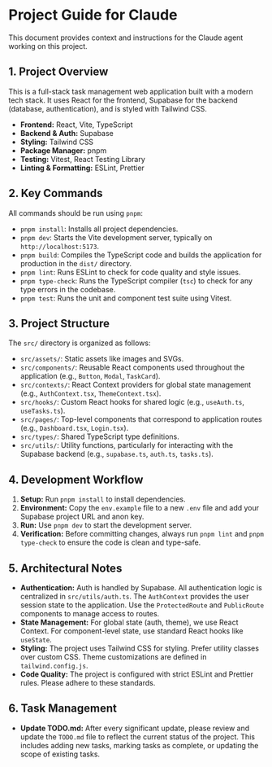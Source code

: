 # Project Guide for Claude

This document provides context and instructions for the Claude agent working on this project.

## 1. Project Overview

This is a full-stack task management web application built with a modern tech stack. It uses React for the frontend, Supabase for the backend (database, authentication), and is styled with Tailwind CSS.

- **Frontend:** React, Vite, TypeScript
- **Backend & Auth:** Supabase
- **Styling:** Tailwind CSS
- **Package Manager:** pnpm
- **Testing:** Vitest, React Testing Library
- **Linting & Formatting:** ESLint, Prettier

## 2. Key Commands

All commands should be run using `pnpm`:

- `pnpm install`: Installs all project dependencies.
- `pnpm dev`: Starts the Vite development server, typically on `http://localhost:5173`.
- `pnpm build`: Compiles the TypeScript code and builds the application for production in the `dist/` directory.
- `pnpm lint`: Runs ESLint to check for code quality and style issues.
- `pnpm type-check`: Runs the TypeScript compiler (`tsc`) to check for any type errors in the codebase.
- `pnpm test`: Runs the unit and component test suite using Vitest.

## 3. Project Structure

The `src/` directory is organized as follows:

- `src/assets/`: Static assets like images and SVGs.
- `src/components/`: Reusable React components used throughout the application (e.g., `Button`, `Modal`, `TaskCard`).
- `src/contexts/`: React Context providers for global state management (e.g., `AuthContext.tsx`, `ThemeContext.tsx`).
- `src/hooks/`: Custom React hooks for shared logic (e.g., `useAuth.ts`, `useTasks.ts`).
- `src/pages/`: Top-level components that correspond to application routes (e.g., `Dashboard.tsx`, `Login.tsx`).
- `src/types/`: Shared TypeScript type definitions.
- `src/utils/`: Utility functions, particularly for interacting with the Supabase backend (e.g., `supabase.ts`, `auth.ts`, `tasks.ts`).

## 4. Development Workflow

1.  **Setup:** Run `pnpm install` to install dependencies.
2.  **Environment:** Copy the `env.example` file to a new `.env` file and add your Supabase project URL and anon key.
3.  **Run:** Use `pnpm dev` to start the development server.
4.  **Verification:** Before committing changes, always run `pnpm lint` and `pnpm type-check` to ensure the code is clean and type-safe.

## 5. Architectural Notes

- **Authentication:** Auth is handled by Supabase. All authentication logic is centralized in `src/utils/auth.ts`. The `AuthContext` provides the user session state to the application. Use the `ProtectedRoute` and `PublicRoute` components to manage access to routes.
- **State Management:** For global state (auth, theme), we use React Context. For component-level state, use standard React hooks like `useState`.
- **Styling:** The project uses Tailwind CSS for styling. Prefer utility classes over custom CSS. Theme customizations are defined in `tailwind.config.js`.
- **Code Quality:** The project is configured with strict ESLint and Prettier rules. Please adhere to these standards.

## 6. Task Management

- **Update TODO.md:** After every significant update, please review and update the `TODO.md` file to reflect the current status of the project. This includes adding new tasks, marking tasks as complete, or updating the scope of existing tasks.
